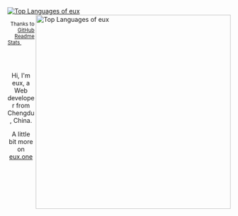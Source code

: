 <a href="https://github.com/euxx">
  <picture>
    <source
      type="image/svg+xml"
      srcset="https://github-readme-stats.vercel.app/api/top-langs/?username=euxx&theme=vue-dark&hide_border=true&layout=compact"
      media="(prefers-color-scheme: dark)"
    >
    <source
      type="image/svg+xml"
      srcset="https://github-readme-stats.vercel.app/api/top-langs/?username=euxx&theme=vue&hide_border=true&layout=compact"
      media="(prefers-color-scheme: light), (prefers-color-scheme: no-preference)"
    >
    <img alt="Top Languages of eux" src="https://github-readme-stats.vercel.app/api/top-langs/?username=euxx&theme=vue&hide_border=true&layout=compact">
  </picture>
</a>

<a href="https://github.com/euxx">
  <picture>
    <source
      type="image/svg+xml"
      srcset="https://github-readme-stats.vercel.app/api?username=euxx&theme=vue-dark&hide_border=true&count_private=true&hide=stars,issues&show_icons=true"
      media="(prefers-color-scheme: dark)"
    >
    <source
      type="image/svg+xml"
      srcset="https://github-readme-stats.vercel.app/api?username=euxx&theme=vue&hide_border=true&count_private=true&hide=stars,issues&show_icons=true"
      media="(prefers-color-scheme: light), (prefers-color-scheme: no-preference)"
    >
    <img alt="Top Languages of eux" align="right" width=440
      src="https://github-readme-stats.vercel.app/api?username=euxx&theme=vue&hide_border=true&count_private=true&hide=stars,issues&show_icons=true">
  </picture>
</a>

<p align="right">
  <sub>
    Thanks to
    <a title="Get dynamically generated GitHub stats on your readmes"
      href="https://github.com/anuraghazra/github-readme-stats">
      GitHub Readme Stats
    </a>
    &nbsp;&nbsp;&nbsp;&nbsp;&nbsp;&nbsp;&nbsp;&nbsp;&nbsp;
    &nbsp;&nbsp;&nbsp;&nbsp;&nbsp;&nbsp;&nbsp;&nbsp;&nbsp;
  </sub>
</p>

<br>

<p align="center">
  Hi, I'm eux, a Web developer from Chengdu, China.
</p>

<p align="center">
  A little bit more on <a href="https://eux.one">eux.one</a>
</p>

<img width=0 alt="Views Counter" src="https://komarev.com/ghpvc/?username=eux-profile">
<img width=0 alt="Views Counter" src="https://visitor-badge.laobi.icu/badge?page_id=eux.profile">
